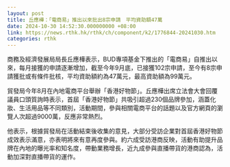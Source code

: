 ```yaml
---
layout: post
title: 丘應樺：「電商易」推出以來批出8宗申請　平均資助額47萬
date: 2024-10-30 14:52:30.000000000 +08:00
link: https://news.rthk.hk/rthk/ch/component/k2/1776844-20241030.htm
categories: rthk
---
```


商務及經濟發展局局長丘應樺表示，BUD專項基金下推出的「電商易」自推出以來，每月接獲的申請逐漸增加，截至今年9月底，已接獲102宗申請，至今有8宗申請獲批或有條件批核，平均資助額約為47萬元，最高資助額為99萬元。

貿發局今年8月在內地電商平台舉辦「香港好物節」。丘應樺出席立法會大會回覆議員口頭質詢時表示，首屆「香港好物節」共吸引超過230個品牌參加，涵蓋化妝、生活用品等不同類別，活動期間，參與相關電商平台的話題以及官方網頁的瀏覽人次超過9000萬，反應非常熱烈。

他表示，根據貿發局在活動結束後收集的意見，大部分受訪企業對首屆香港好物節成效表示滿意，亦表明將來有意再度參與。約六成受訪港商反映，活動有助提升品牌在內地的曝光率和知名度，帶動業務增長，近九成參與直播帶貨的港商認為，活動加深對直播帶貨的運作。
